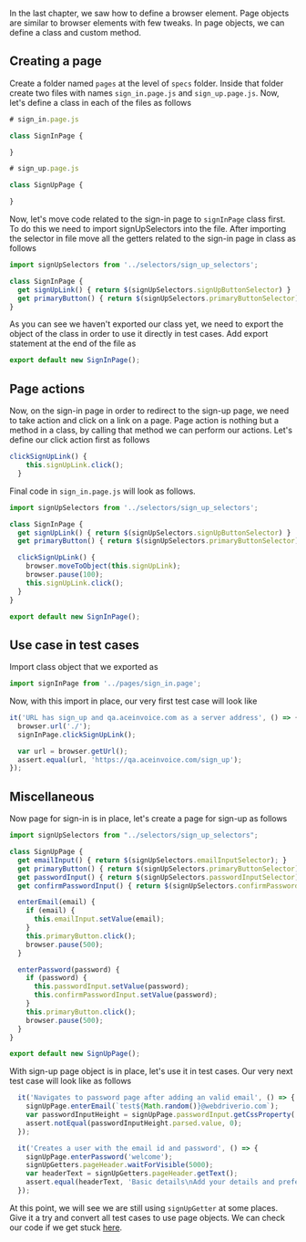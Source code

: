In the last chapter, we saw how to define a browser element. Page objects are similar to browser elements with few tweaks.
In page objects, we can define a class and custom method.

## Creating a page

Create a folder named `pages` at the level of `specs` folder. Inside that folder create two files with names `sign_in.page.js` and `sign_up.page.js`.
Now, let's define a class in each of the files as follows

```js
# sign_in.page.js

class SignInPage {

}

# sign_up.page.js

class SignUpPage {

}
```

Now, let's move code related to the sign-in page to `signInPage` class first. To do this we need to import signUpSelectors into the file. After importing the selector in file move all the getters related to the sign-in page in class as follows

```js
import signUpSelectors from '../selectors/sign_up_selectors';

class SignInPage {
  get signUpLink() { return $(signUpSelectors.signUpButtonSelector) }
  get primaryButton() { return $(signUpSelectors.primaryButtonSelector); }
}
```

As you can see we haven't exported our class yet, we need to export the object of the class in order to use it directly in test cases. Add export statement at the end of the file as

```js
export default new SignInPage();
```

## Page actions

Now, on the sign-in page in order to redirect to the sign-up page, we need to take action and click on a link on a page. Page action is nothing but a method in a class, by calling that method we can perform our actions. Let's define our click action first as follows

```js
clickSignUpLink() {
    this.signUpLink.click();
  }
```

Final code in `sign_in.page.js` will look as follows.

```js
import signUpSelectors from '../selectors/sign_up_selectors';

class SignInPage {
  get signUpLink() { return $(signUpSelectors.signUpButtonSelector) }
  get primaryButton() { return $(signUpSelectors.primaryButtonSelector); }

  clickSignUpLink() {
    browser.moveToObject(this.signUpLink);
    browser.pause(100);
    this.signUpLink.click();
  }
}

export default new SignInPage();
```

## Use case in test cases

Import class object that we exported as

```js
import signInPage from '../pages/sign_in.page';
```

Now, with this import in place, our very first test case will look like

```js
it('URL has sign_up and qa.aceinvoice.com as a server address', () => {
  browser.url('./');
  signInPage.clickSignUpLink();

  var url = browser.getUrl();
  assert.equal(url, 'https://qa.aceinvoice.com/sign_up');
});
```

## Miscellaneous

Now page for sign-in is in place, let's create a page for sign-up as follows

```js
import signUpSelectors from "../selectors/sign_up_selectors";

class SignUpPage {
  get emailInput() { return $(signUpSelectors.emailInputSelector); }
  get primaryButton() { return $(signUpSelectors.primaryButtonSelector); }
  get passwordInput() { return $(signUpSelectors.passwordInputSelector); }
  get confirmPasswordInput() { return $(signUpSelectors.confirmPasswordInputSelector); }

  enterEmail(email) {
    if (email) {
      this.emailInput.setValue(email);
    }
    this.primaryButton.click();
    browser.pause(500);
  }

  enterPassword(password) {
    if (password) {
      this.passwordInput.setValue(password);
      this.confirmPasswordInput.setValue(password);
    }
    this.primaryButton.click();
    browser.pause(500);
  }
}

export default new SignUpPage();
```

With sign-up page object is in place, let's use it in test cases. Our very next test case will look like as follows

```js
  it('Navigates to password page after adding an valid email', () => {
    signUpPage.enterEmail(`test${Math.random()}@webdriverio.com`);
    var passwordInputHeight = signUpPage.passwordInput.getCssProperty('height');
    assert.notEqual(passwordInputHeight.parsed.value, 0);
  });

  it('Creates a user with the email id and password', () => {
    signUpPage.enterPassword('welcome');
    signUpGetters.pageHeader.waitForVisible(5000);
    var headerText = signUpGetters.pageHeader.getText();
    assert.equal(headerText, 'Basic details\nAdd your details and preferences.');
  });
```

At this point, we will see we are still using `signUpGetter` at some places. Give it a try and convert all test cases to use page objects. We can check our code if we get stuck [here](https://github.com/bigbinary/learn-webdriverio-book/blob/master/book/miscellaneous.md).
